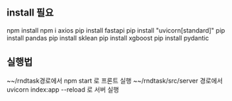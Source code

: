 ## install 필요
<npm>
npm install
npm i axios

<python>
pip install fastapi
pip install "uvicorn[standard]"
pip install pandas
pip install sklean
pip install xgboost
pip install pydantic


## 실행법
~~/rndtask경로에서 npm start 로 프론트 실행
~~/rndtask/src/server 경로에서 uvicorn index:app --reload 로 서버 실행
